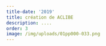 ```yaml
---
title-date: '2019'
title: création de ACLIBE
description: ....
order: 3
image: /img/uploads/01pp000-033.png
---
```


